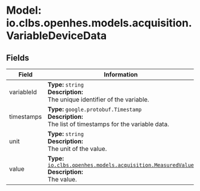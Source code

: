 # Model: io.clbs.openhes.models.acquisition.VariableDeviceData

## Fields

| Field | Information |
| --- | --- |
| variableId | <b>Type:</b> `string`<br><b>Description:</b><br>The unique identifier of the variable. |
| timestamps | <b>Type:</b> `google.protobuf.Timestamp`<br><b>Description:</b><br>The list of timestamps for the variable data. |
| unit | <b>Type:</b> `string`<br><b>Description:</b><br>The unit of the value. |
| value | <b>Type:</b> [`io.clbs.openhes.models.acquisition.MeasuredValue`](model-io-clbs-openhes-models-acquisition-measuredvalue.md)<br><b>Description:</b><br>The value. |


